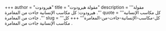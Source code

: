 +++
author = "هيرودوت"
title = "مقولة هيرودوت"
description = '''مقولة هيرودوت: كل مكاسب الإنسانية جاءت من المغامرة .'''
quote = '''كل مكاسب الإنسانية جاءت من المغامرة .'''
slug = '''كل-مكاسب-الإنسانية-جاءت-من-المغامرة'''
+++
كل مكاسب الإنسانية جاءت من المغامرة .
